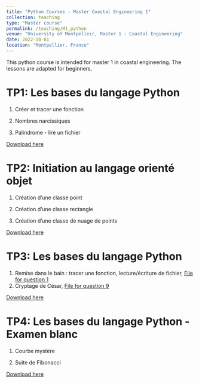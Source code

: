 ```yaml
---
title: "Python Courses - Master Coastal Engineering 1"
collection: teaching
type: "Master course"
permalink: /teaching/M1_python
venue: "University of Montpelleir, Master 1 - Coastal Engineering"
date: 2022-10-01
location: "Montpellier, France"
---
```


This python course is intended for master 1 in coastal engineering. The lessons are adapted for beginners.

TP1: Les bases du langage Python
======
1) Créer et tracer une fonction 

2) Nombres narcissiques

3) Palindrome - lire un fichier

[Download here](http://ronan-dupont.github.io/files/teaching/HAT004_M1_TP-01.pdf)

TP2: Initiation au langage orienté objet
======
1) Création d’une classe point

2) Création d’une classe rectangle

3) Création d’une classe de nuage de points

[Download here](http://ronan-dupont.github.io/files/teaching/HAT004_M1_TP-02.pdf)

TP3: Les bases du langage Python
======
1) Remise dans le bain : tracer une fonction, lecture/écriture de fichier, [File for question 1](http://ronan-dupont.github.io/files/teaching/fichierTP03.txt)
2) Cryptage de César, [File for question 9](http://ronan-dupont.github.io/files/teaching/TP03_file_Q9.txt)

[Download here](http://ronan-dupont.github.io/files/teaching/HAT004_M1_TP-03.pdf)

TP4: Les bases du langage Python - Examen blanc
======
1) Courbe mystère 

2) Suite de Fibonacci

[Download here](http://ronan-dupont.github.io/files/teaching/HAT004_M1_TP-04.pdf)
